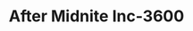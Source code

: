 ---
f_zip-code: 60440
f_state-code: IL
title: After Midnite Inc-3600
f_phone: 630-783-1885
f_city-only: Bolingbrook
f_address: Bolingbrook Bolingbrook
f_location-unique-id: '3600'
slug: after-midnite-inc-3600
updated-on: '2024-05-30T13:46:58.046Z'
created-on: '2024-05-30T13:36:59.803Z'
published-on: '2024-05-30T13:54:32.469Z'
f_city-state: cms/city/bolingbrook-il.md
f_company: cms/company/after-midnite-inc.md
f_state: cms/state/illinois.md
layout: '[payday-loan].html'
tags: payday-loan
---